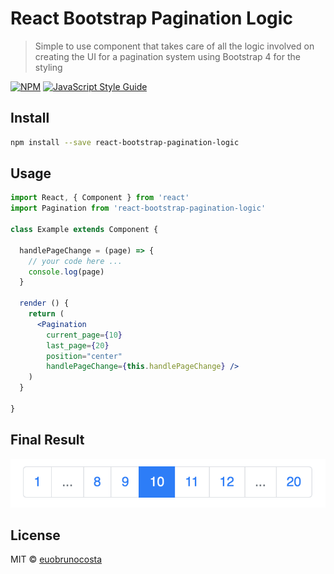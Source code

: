 # React Bootstrap Pagination Logic

> Simple to use component that takes care of all the logic involved on creating the UI for a pagination system using Bootstrap 4 for the styling

[![NPM](https://img.shields.io/npm/v/react-bootstrap-pagination-logic.svg)](https://www.npmjs.com/package/react-bootstrap-pagination-logic) [![JavaScript Style Guide](https://img.shields.io/badge/code_style-standard-brightgreen.svg)](https://standardjs.com)

## Install

```bash
npm install --save react-bootstrap-pagination-logic
```

## Usage

```jsx
import React, { Component } from 'react'
import Pagination from 'react-bootstrap-pagination-logic'

class Example extends Component {

  handlePageChange = (page) => {
    // your code here ...
    console.log(page)
  }

  render () {
    return (
      <Pagination
        current_page={10}
        last_page={20}
        position="center"
        handlePageChange={this.handlePageChange} />
    )
  }

}
```
## Final Result
![Pagination](result.png)

## License

MIT © [euobrunocosta](https://github.com/euobrunocosta)
